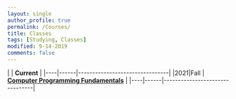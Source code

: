 ```yaml
---
layout: single
author_profile: true
permalink: /Courses/
title: Classes
tags: [Studying, Classes]
modified: 9-14-2019
comments: false
---
```



|           | **Current**                    |
|----|------|--------------------------------|
|2021|Fall  | **<a href="">Computer Programming Fundamentals</a>**         |
|----|------|--------------------------------|